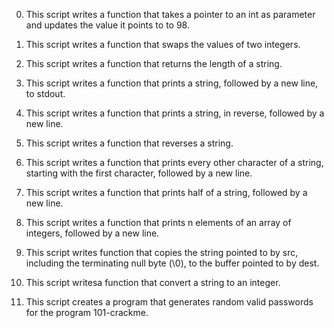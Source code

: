 
0. This script writes a function that takes a pointer to an int as parameter and updates the value it points to to 98.

1. This script writes a function that swaps the values of two integers.

2. This script writes a function that returns the length of a string.

3. This script writes a function that prints a string, followed by a new line, to stdout.

4. This script writes a function that prints a string, in reverse, followed by a new line.

5. This script writes a function that reverses a string.

6. This script writes a function that prints every other character of a string, starting with the first character, followed by a new line.

7. This script writes a function that prints half of a string, followed by a new line.

8. This script writes a function that prints n elements of an array of integers, followed by a new line.

9. This script writes function that copies the string pointed to by src, including the terminating null byte (\0), to the buffer pointed to by dest.

100. This script writesa function that convert a string to an integer.

101. This script creates a program that generates random valid passwords for the program 101-crackme.

